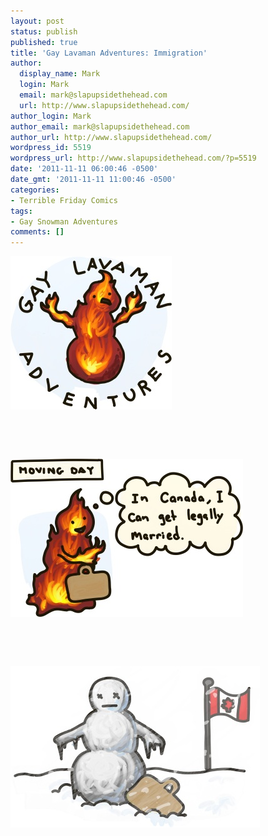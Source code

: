 ```yaml
---
layout: post
status: publish
published: true
title: 'Gay Lavaman Adventures: Immigration'
author:
  display_name: Mark
  login: Mark
  email: mark@slapupsidethehead.com
  url: http://www.slapupsidethehead.com/
author_login: Mark
author_email: mark@slapupsidethehead.com
author_url: http://www.slapupsidethehead.com/
wordpress_id: 5519
wordpress_url: http://www.slapupsidethehead.com/?p=5519
date: '2011-11-11 06:00:46 -0500'
date_gmt: '2011-11-11 11:00:46 -0500'
categories:
- Terrible Friday Comics
tags:
- Gay Snowman Adventures
comments: []
---
```

![Gay Lavaman Adventures!](/wp-content/media/2011/11/gay-lavaman-adventures-1.jpg "Gay Lavaman Adventures!")

&nbsp;

&nbsp;

![Moving day for the gay lavaman.](/wp-content/media/2011/11/gay-lavaman-adventures-2.jpg "What could go wrong?")

&nbsp;

&nbsp;

![In Canada, the gay lavaman freezes immediately.](/wp-content/media/2011/11/gay-lavaman-adventures-3.jpg "And that's how the gay snowman was born.")

